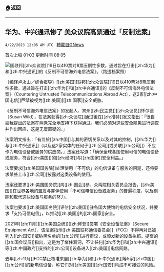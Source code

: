 ###  [:house:返回](README.md)
---


## 华为、中兴通讯惨了 美众议院高票通过「反制法案」
`4/22/2023 12:05 AM UTC ` [轉載自GNews](https://gnews.org/articles/1246031)


首次上稿 01:03 更新时间 08:05

![](https://img.ltn.com.tw/Upload/business/page/800/2023/04/22/phpmi3doR.jpg "")国联邦[[zh:众议院]]19日以410票对8票压倒性多数，通过旨在打击[[zh:华为]]和[[zh:中兴通讯]]的《反制不可信海外电信法案》。（路透档案照）

〔编译卢永山／综合报导〕[[zh:美国]]联邦[[zh:众议院]]19日以410票对8票压倒性多数，通过旨在打击[[zh:华为]]和[[zh:中兴通讯]]的《反制不可信海外电信法案》（Countering Untrusted Telecommunications Abroad Act），这2家[[zh:中国电信]]巨擘被视为[[zh:美国]][[zh:国家]]安全威胁。

《反制不可信海外电信法案》的发起人、宾州[[zh:民主党]][[zh:众议员]]怀尔德（Susan Wild），在法案获得[[zh:众议院]]通过後在[[zh:推特]]发文指出：「很自豪我提出的法案在两党完全地支持下获得通过。我们必须对这些安全隐患进行调查并作出回应，这是无庸置疑的。」

法案明文指出：「有监於[[zh:中国]]与其的密切关系以及对其的控制，[[zh:华为]]与[[zh:中兴通讯]]（以及这2家实体的任何子[[zh:公司]]或关联[[zh:公司]]）不应作为电信设备或服务的供应商。」法案还写道：「确保全球各国使用可信的电信设备或服务，符合[[zh:美国]]的[[zh:经济]]与[[zh:国家]]安全利益。」

法案要求[[zh:美国国务院]]处理使用「不可信」的电信设备与服务的问题，还将要求某些上市[[zh:公司]]披露对这类设备的使用。

法案还要求[[zh:美国国务院]]向[[zh:国会]]参、众两院相关委员会报告，[[zh:美国]]在世界各地的盟友与夥伴使用「不可信电信设备或服务」的普遍程度，以及剔除和取代这些设备与服务的努力。

法案也要求[[zh:美国国务院]]评估[[zh:美国]]驻各国大使馆的电信安全状况，并要求「支持可信电信」，以推动[[zh:美国]]的[[zh:国家]]安全。

2021年[[zh:11月]][[zh:美国总统]][[zh:拜登]]签署《安全设备法案》（Secure Equipment Act），该法案指示[[zh:美国联邦通信委员会]]（FCC）不得再对已被列入[[zh:国安]]威胁黑名单的[[zh:公司]]进行审议，或颁发新的设备执照。提案的[[zh:国会议员]]指出，这是为了堵住漏洞，不让任何[[zh:华为]]和[[zh:中兴通讯]]等[[zh:中国政府]]支持的[[zh:公司]]设备进入[[zh:美国]]电信网路。

去年[[zh:11月]]FCC禁止核准来自[[zh:华为]]和[[zh:中兴通讯]]等5家[[zh:中国]][[zh:公司]]的新电信设备，称它们对[[zh:美国]][[zh:国安]]构成不可接受的风险。


